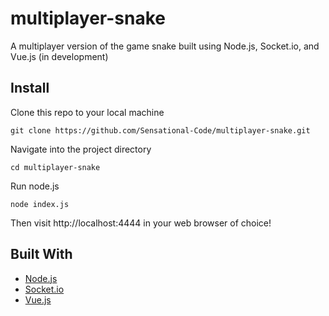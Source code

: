 # multiplayer-snake
A multiplayer version of the game snake built using Node.js, Socket.io, and Vue.js (in development)

## Install
Clone this repo to your local machine
```
git clone https://github.com/Sensational-Code/multiplayer-snake.git
```
Navigate into the project directory
```
cd multiplayer-snake
```
Run node.js
```
node index.js
```
Then visit http://localhost:4444 in your web browser of choice!

## Built With

* [Node.js](https://nodejs.org/en/)
* [Socket.io](https://socket.io/)
* [Vue.js](https://vuejs.org/)
